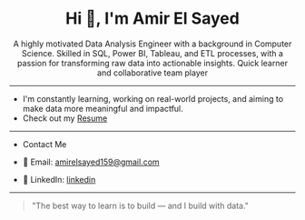 <h1 align="center"> Hi 👋, I'm Amir El Sayed</h1>

<p align="center">
A highly motivated Data Analysis Engineer with a background in Computer Science. Skilled in SQL, Power BI, Tableau, and ETL processes, with a passion for transforming raw data into actionable insights. Quick learner and collaborative team player
</p>

---

- I'm constantly learning, working on real-world projects, and aiming to make data more meaningful and impactful.
- Check out my [Resume](https://flowcv.com/resume/pjw6d1d56j3d)

---


- Contact Me

- 📧 Email: [amirelsayed159@gmail.com](mailto:amirelsayed159@gmail.com)
- 💼 LinkedIn: [linkedin](https://www.linkedin.com/in/amiralsayed)

---

> "The best way to learn is to build — and I build with data."
